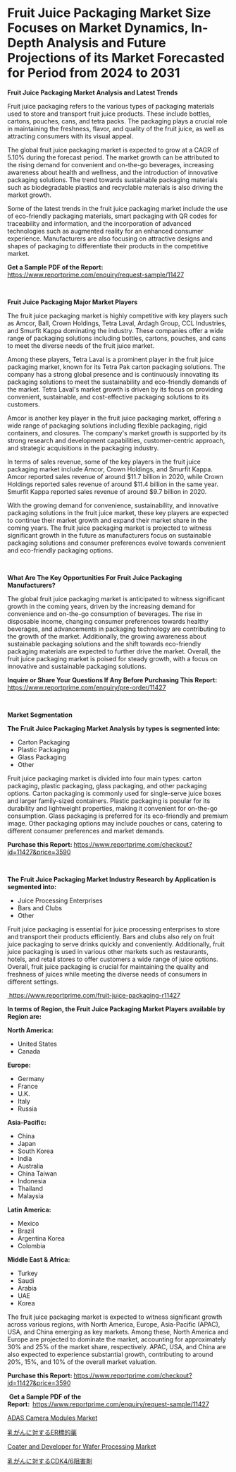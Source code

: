<p><h1>Fruit Juice Packaging Market Size Focuses on Market Dynamics, In-Depth Analysis and Future Projections of its Market Forecasted for Period from 2024 to 2031</h1></p><p><strong>Fruit Juice Packaging Market Analysis and Latest Trends</strong></p>
<p><p>Fruit juice packaging refers to the various types of packaging materials used to store and transport fruit juice products. These include bottles, cartons, pouches, cans, and tetra packs. The packaging plays a crucial role in maintaining the freshness, flavor, and quality of the fruit juice, as well as attracting consumers with its visual appeal.</p><p>The global fruit juice packaging market is expected to grow at a CAGR of 5.10% during the forecast period. The market growth can be attributed to the rising demand for convenient and on-the-go beverages, increasing awareness about health and wellness, and the introduction of innovative packaging solutions. The trend towards sustainable packaging materials such as biodegradable plastics and recyclable materials is also driving the market growth.</p><p>Some of the latest trends in the fruit juice packaging market include the use of eco-friendly packaging materials, smart packaging with QR codes for traceability and information, and the incorporation of advanced technologies such as augmented reality for an enhanced consumer experience. Manufacturers are also focusing on attractive designs and shapes of packaging to differentiate their products in the competitive market.</p></p>
<p><strong>Get a Sample PDF of the Report:&nbsp;</strong> <a href="https://www.reportprime.com/enquiry/request-sample/11427">https://www.reportprime.com/enquiry/request-sample/11427</a></p>
<p>&nbsp;</p>
<p><strong>Fruit Juice Packaging Major Market Players</strong></p>
<p><p>The fruit juice packaging market is highly competitive with key players such as Amcor, Ball, Crown Holdings, Tetra Laval, Ardagh Group, CCL Industries, and Smurfit Kappa dominating the industry. These companies offer a wide range of packaging solutions including bottles, cartons, pouches, and cans to meet the diverse needs of the fruit juice market.</p><p>Among these players, Tetra Laval is a prominent player in the fruit juice packaging market, known for its Tetra Pak carton packaging solutions. The company has a strong global presence and is continuously innovating its packaging solutions to meet the sustainability and eco-friendly demands of the market. Tetra Laval's market growth is driven by its focus on providing convenient, sustainable, and cost-effective packaging solutions to its customers.</p><p>Amcor is another key player in the fruit juice packaging market, offering a wide range of packaging solutions including flexible packaging, rigid containers, and closures. The company's market growth is supported by its strong research and development capabilities, customer-centric approach, and strategic acquisitions in the packaging industry.</p><p>In terms of sales revenue, some of the key players in the fruit juice packaging market include Amcor, Crown Holdings, and Smurfit Kappa. Amcor reported sales revenue of around $11.7 billion in 2020, while Crown Holdings reported sales revenue of around $11.4 billion in the same year. Smurfit Kappa reported sales revenue of around $9.7 billion in 2020.</p><p>With the growing demand for convenience, sustainability, and innovative packaging solutions in the fruit juice market, these key players are expected to continue their market growth and expand their market share in the coming years. The fruit juice packaging market is projected to witness significant growth in the future as manufacturers focus on sustainable packaging solutions and consumer preferences evolve towards convenient and eco-friendly packaging options.</p></p>
<p>&nbsp;</p>
<p><strong>What Are The Key Opportunities For Fruit Juice Packaging Manufacturers?</strong></p>
<p><p>The global fruit juice packaging market is anticipated to witness significant growth in the coming years, driven by the increasing demand for convenience and on-the-go consumption of beverages. The rise in disposable income, changing consumer preferences towards healthy beverages, and advancements in packaging technology are contributing to the growth of the market. Additionally, the growing awareness about sustainable packaging solutions and the shift towards eco-friendly packaging materials are expected to further drive the market. Overall, the fruit juice packaging market is poised for steady growth, with a focus on innovative and sustainable packaging solutions.</p></p>
<p><strong>Inquire or Share Your Questions If Any Before Purchasing This Report:</strong> <a href="https://www.reportprime.com/enquiry/pre-order/11427">https://www.reportprime.com/enquiry/pre-order/11427</a></p>
<p>&nbsp;</p>
<p><strong>Market Segmentation</strong></p>
<p><strong>The Fruit Juice Packaging Market Analysis by types is segmented into:</strong></p>
<p><ul><li>Carton Packaging</li><li>Plastic Packaging</li><li>Glass Packaging</li><li>Other</li></ul></p>
<p><p>Fruit juice packaging market is divided into four main types: carton packaging, plastic packaging, glass packaging, and other packaging options. Carton packaging is commonly used for single-serve juice boxes and larger family-sized containers. Plastic packaging is popular for its durability and lightweight properties, making it convenient for on-the-go consumption. Glass packaging is preferred for its eco-friendly and premium image. Other packaging options may include pouches or cans, catering to different consumer preferences and market demands.</p></p>
<p><strong>Purchase this Report:&nbsp;</strong><a href="https://www.reportprime.com/checkout?id=11427&price=3590">https://www.reportprime.com/checkout?id=11427&price=3590</a></p>
<p>&nbsp;</p>
<p><strong>The Fruit Juice Packaging Market Industry Research by Application is segmented into:</strong></p>
<p><ul><li>Juice Processing Enterprises</li><li>Bars and Clubs</li><li>Other</li></ul></p>
<p><p>Fruit juice packaging is essential for juice processing enterprises to store and transport their products efficiently. Bars and clubs also rely on fruit juice packaging to serve drinks quickly and conveniently. Additionally, fruit juice packaging is used in various other markets such as restaurants, hotels, and retail stores to offer customers a wide range of juice options. Overall, fruit juice packaging is crucial for maintaining the quality and freshness of juices while meeting the diverse needs of consumers in different settings.</p></p>
<p><a href="https://www.reportprime.com/fruit-juice-packaging-r11427">&nbsp;https://www.reportprime.com/fruit-juice-packaging-r11427</a></p>
<p><strong>In terms of Region, the Fruit Juice Packaging Market Players available by Region are:</strong></p>
<p>
    <p> <strong> North America: </strong>
        <ul>
            <li>United States</li>
            <li>Canada</li>
        </ul>
        </p> 
    <p> <strong> Europe: </strong>
        <ul>
            <li>Germany</li>
            <li>France</li>
            <li>U.K.</li>
            <li>Italy</li>
            <li>Russia</li>
        </ul>
        </p> 
    <p> <strong> Asia-Pacific: </strong>
        <ul>
            <li>China</li>
            <li>Japan</li>
            <li>South Korea</li>
            <li>India</li>
            <li>Australia</li>
            <li>China Taiwan</li>
            <li>Indonesia</li>
            <li>Thailand</li>
            <li>Malaysia</li>
        </ul>
        </p> 
    <p> <strong> Latin America: </strong>
        <ul>
            <li>Mexico</li>
            <li>Brazil</li>
            <li>Argentina Korea</li>
            <li>Colombia</li>
        </ul>
        </p> 
    <p> <strong> Middle East & Africa: </strong>
        <ul>
            <li>Turkey</li>
            <li>Saudi</li>
            <li>Arabia</li>
            <li>UAE</li>
            <li>Korea</li>
        </ul>
    </p>
    </p>
<p><p>The fruit juice packaging market is expected to witness significant growth across various regions, with North America, Europe, Asia-Pacific (APAC), USA, and China emerging as key markets. Among these, North America and Europe are projected to dominate the market, accounting for approximately 30% and 25% of the market share, respectively. APAC, USA, and China are also expected to experience substantial growth, contributing to around 20%, 15%, and 10% of the overall market valuation.</p></p>
<p><strong>Purchase this Report: </strong><a href="https://www.reportprime.com/checkout?id=11427&price=3590">https://www.reportprime.com/checkout?id=11427&price=3590</a></p>
<p>&nbsp;<strong>Get a Sample PDF of the Report:&nbsp;&nbsp;</strong><a href="https://www.reportprime.com/enquiry/request-sample/11427">https://www.reportprime.com/enquiry/request-sample/11427</a></p>
<p><strong></strong></p>
<p><p><a href="https://www.linkedin.com/pulse/adas-camera-modulesnbspmarket-focuses-market-share-size-trxpf">ADAS Camera Modules Market</a></p><p><a href="https://github.com/DwightHuels1/Market-Research-Report-List-1/blob/main/954702882721.md">乳がんに対するER標的薬</a></p><p><a href="https://www.linkedin.com/pulse/coater-developer-wafer-processing-market-furnishes-information-ifuqc">Coater and Developer for Wafer Processing Market</a></p><p><a href="https://github.com/tanyaali3/Market-Research-Report-List-1/blob/main/658500682720.md">乳がんに対するCDK4/6阻害剤</a></p></p>